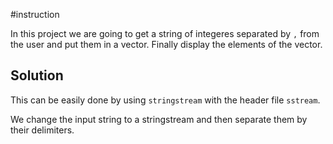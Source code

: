 #instruction

In this project we are going to get a string of integeres separated by `,` from the user and put them in a vector. Finally display the elements of the vector. 

## Solution
This can be easily done by using `stringstream` with the header file `sstream`. 

We change the input string to a stringstream and then separate them by their delimiters. 


